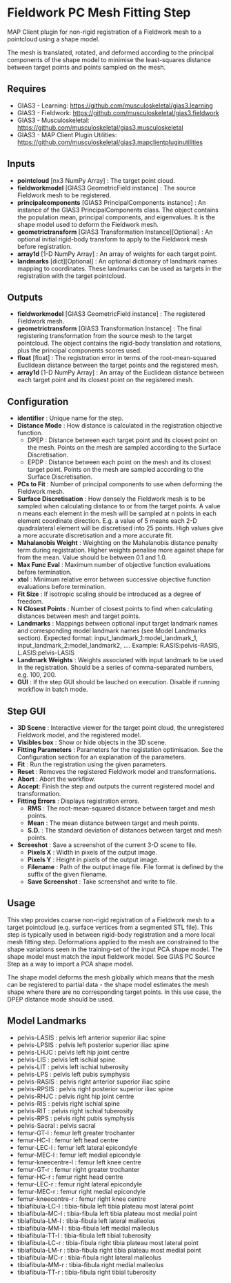 Fieldwork PC Mesh Fitting Step
==============================
MAP Client plugin for non-rigid registration of a Fieldwork mesh to a pointcloud using a shape model.

The mesh is translated, rotated, and deformed according to the principal components of the shape model to minimise the least-squares distance between target points and points sampled on the mesh.

Requires
--------
- GIAS3 - Learning: https://github.com/musculoskeletal/gias3.learning
- GIAS3 - Fieldwork: https://github.com/musculoskeletal/gias3.fieldwork
- GIAS3 - Musculoskeletal: https://github.com/musculoskeletal/gias3.musculoskeletal
- GIAS3 - MAP Client Plugin Utilities: https://github.com/musculoskeletal/gias3.mapclientpluginutilities

Inputs
------
- **pointcloud** [nx3 NumPy Array] : The target point cloud.
- **fieldworkmodel** [GIAS3 GeometricField instance] : The source Fieldwork mesh to be registered.
- **principalcomponents** [GIAS3 PrincipalComponents instance] : An instance of the GIAS3 PrincipalComponents class. The object contains the population mean, principal components, and eigenvalues. It is the shape model used to deform the Fieldwork mesh.
- **geometrictransform** [GIAS3 Transformation Instance][Optional] : An optional initial rigid-body transform to apply to the Fieldwork mesh before registration.
- **array1d** [1-D NumPy Array] : An array of weights for each target point.
- **landmarks** [dict][Optional] : An optional dictionary of landmark names mapping to coordinates. These landmarks can be used as targets in the registration with the target pointcloud.

Outputs
-------
- **fieldworkmodel** [GIAS3 GeometricField instance] : The registered Fieldwork mesh.
- **geometrictransform** [GIAS3 Transformation Instance] : The final registering transformation from the source mesh to the target pointcloud. The object contains the rigid-body translation and rotations, plus the principal components scores used.
- **float** [float] : The registration error in terms of the root-mean-squared Euclidean distance between the target points and the registered mesh.
- **array1d** [1-D NumPy Array] : An array of the Euclidean distance between each target point and its closest point on the registered mesh.

Configuration
-------------
- **identifier** : Unique name for the step.
- **Distance Mode** : How distance is calculated in the registration objective function.
	- DPEP : Distance between each target point and its closest point on the mesh. Points on the mesh are sampled according to the Surface Discretisation.
	- EPDP : Distance between each point on the mesh and its closest target point. Points on the mesh are sampled according to the Surface Discretisation.
- **PCs to Fit** : Number of principal components to use when deforming the Fieldwork mesh.
- **Surface Discretisation** : How densely the Fieldwork mesh is to be sampled when calculating distance to or from the target points. A value n means each element in the mesh will be sampled at n points in each element coordinate direction. E.g. a value of 5 means each 2-D quadralateral element will be discretised into 25 points. High values give a more accurate discretisation and a more accurate fit.
- **Mahalanobis Weight** : Weighting on the Mahalanobis distance penalty term during registration. Higher weights penalise more against shape far from the mean. Value should be between 0.1 and 1.0.
- **Max Func Eval** : Maximum number of objective function evaluations before termination.
- **xtol** : Minimum relative error between successive objective function evaluations before termination.
- **Fit Size** : If isotropic scaling should be introduced as a degree of freedom.
- **N Closest Points** : Number of closest points to find when calculating distances between mesh and target points.
- **Landmarks** : Mappings between optional input target landmark names and corresponding model landmark names (see Model Landmarks section). Expected format: input_landmark_1:model_landmark_1, input_landmark_2:model_landmark2, .... Example: R.ASIS:pelvis-RASIS, L.ASIS:pelvis-LASIS 
- **Landmark Weights** : Weights associated with input landmark to be used in the registration. Should be a series of comma-separated numbers, e.g. 100, 200.
- **GUI** : If the step GUI should be lauched on execution. Disable if running workflow in batch mode.

Step GUI
--------
- **3D Scene** : Interactive viewer for the target point cloud, the unregistered Fieldwork model, and the registered model.
- **Visibles box** : Show or hide objects in the 3D scene.
- **Fitting Parameters** : Parameters for the registation optimisation. See the Configuration section for an explanation of the parameters.
- **Fit** : Run the registration using the given parameters.
- **Reset** : Removes the registered Fieldwork model and transformations.
- **Abort** : Abort the workflow.
- **Accept**: Finish the step and outputs the current registered model and transformation.
- **Fitting Errors** : Displays registration errors.
	- **RMS** : The root-mean-squared distance between target and mesh points.
	- **Mean** : The mean distance between target and mesh points.
	- **S.D.** : The standard deviation of distances between target and mesh points.
- **Screeshot** : Save a screenshot of the current 3-D scene to file.
	- **Pixels X** : Width in pixels of the output image.
	- **Pixels Y** : Height in pixels of the output image.
	- **Filename** : Path of the output image file. File format is defined by the suffix of the given filename.
	- **Save Screenshot** : Take screenshot and write to file.
	
Usage
-----
This step provides coarse non-rigid registration of a Fieldwork mesh to a target pointcloud (e.g. surface vertices from a segmented STL file). This step is typically used in between rigid-body registration and a more local mesh fitting step. Deformations applied to the mesh are constrained to the shape variations seen in the training-set of the input PCA shape model. The shape model must match the input fieldwork model. See GIAS PC Source Step as a way to import a PCA shape model. 

The shape model deforms the mesh globally which means that the mesh can be registered to partial data - the shape model estimates the mesh shape where there are no corresponding target points. In this use case, the DPEP distance mode should be used.

Model Landmarks
---------------
- pelvis-LASIS : pelvis left anterior superior iliac spine
- pelvis-LPSIS : pelvis left posterior superior iliac spine
- pelvis-LHJC : pelvis left hip joint centre
- pelvis-LIS : pelvis left ischial spine 
- pelvis-LIT : pelvis left ischial tuberosity
- pelvis-LPS : pelvis left pubis symphysis
- pelvis-RASIS : pelvis right anterior superior iliac spine
- pelvis-RPSIS : pelvis right posterior superior iliac spine
- pelvis-RHJC : pelvis right hip joint centre
- pelvis-RIS : pelvis right ischial spine 
- pelvis-RIT : pelvis right ischial tuberosity
- pelvis-RPS : pelvis right pubis symphysis
- pelvis-Sacral : pelvis sacral
- femur-GT-l : femur left greater trochanter
- femur-HC-l : femur left head centre
- femur-LEC-l : femur left lateral epicondyle
- femur-MEC-l : femur left medial epicondyle
- femur-kneecentre-l : femur left knee centre
- femur-GT-r : femur right greater trochanter
- femur-HC-r : femur right head centre
- femur-LEC-r : femur right lateral epicondyle
- femur-MEC-r : femur right medial epicondyle
- femur-kneecentre-r : femur right knee centre
- tibiafibula-LC-l : tibia-fibula left tibia plateau most lateral point
- tibiafibula-MC-l : tibia-fibula left tibia plateau most medial point
- tibiafibula-LM-l : tibia-fibula left lateral malleolus
- tibiafibula-MM-l : tibia-fibula left medial malleolus
- tibiafibula-TT-l : tibia-fibula left tibial tuberosity
- tibiafibula-LC-r : tibia-fibula right tibia plateau most lateral point
- tibiafibula-LM-r : tibia-fibula right tibia plateau most medial point
- tibiafibula-MC-r : tibia-fibula right lateral malleolus
- tibiafibula-MM-r : tibia-fibula right medial malleolus
- tibiafibula-TT-r : tibia-fibula right tibial tuberosity
